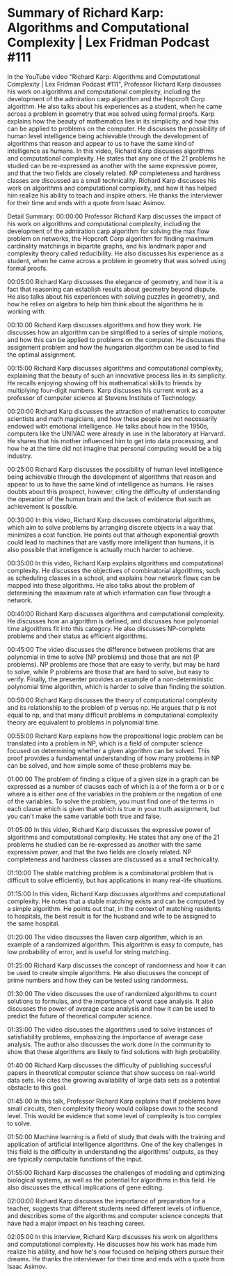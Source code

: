 # Summary of Richard Karp: Algorithms and Computational Complexity | Lex Fridman Podcast #111

In the YouTube video "Richard Karp: Algorithms and Computational Complexity | Lex Fridman Podcast #111", Professor Richard Karp discusses his work on algorithms and computational complexity, including the development of the admiration carp algorithm and the Hopcroft Corp algorithm. He also talks about his experiences as a student, when he came across a problem in geometry that was solved using formal proofs. Karp explains how the beauty of mathematics lies in its simplicity, and how this can be applied to problems on the computer. He discusses the possibility of human level intelligence being achievable through the development of algorithms that reason and appear to us to have the same kind of intelligence as humans.
In this video, Richard Karp discusses algorithms and computational complexity. He states that any one of the 21 problems he studied can be re-expressed as another with the same expressive power, and that the two fields are closely related. NP completeness and hardness classes are discussed as a small technicality.
Richard Karp discusses his work on algorithms and computational complexity, and how it has helped him realize his ability to teach and inspire others. He thanks the interviewer for their time and ends with a quote from Isaac Asimov.

Detail Summary: 
00:00:00
Professor Richard Karp discusses the impact of his work on algorithms and computational complexity, including the development of the admiration carp algorithm for solving the max flow problem on networks, the Hopcroft Corp algorithm for finding maximum cardinality matchings in bipartite graphs, and his landmark paper and complexity theory called reducibility. He also discusses his experience as a student, when he came across a problem in geometry that was solved using formal proofs.

00:05:00
Richard Karp discusses the elegance of geometry, and how it is a fact that reasoning can establish results about geometry beyond dispute. He also talks about his experiences with solving puzzles in geometry, and how he relies on algebra to help him think about the algorithms he is working with.

00:10:00
Richard Karp discusses algorithms and how they work. He discusses how an algorithm can be simplified to a series of simple motions, and how this can be applied to problems on the computer. He discusses the assignment problem and how the hungarian algorithm can be used to find the optimal assignment.

00:15:00
Richard Karp discusses algorithms and computational complexity, explaining that the beauty of such an innovative process lies in its simplicity. He recalls enjoying showing off his mathematical skills to friends by multiplying four-digit numbers. Karp discusses his current work as a professor of computer science at Stevens Institute of Technology.

00:20:00
Richard Karp discusses the attraction of mathematics to computer scientists and math magicians, and how these people are not necessarily endowed with emotional intelligence. He talks about how in the 1950s, computers like the UNIVAC were already in use in the laboratory at Harvard. He shares that his mother influenced him to get into data processing, and how he at the time did not imagine that personal computing would be a big industry.

00:25:00
Richard Karp discusses the possibility of human level intelligence being achievable through the development of algorithms that reason and appear to us to have the same kind of intelligence as humans. He raises doubts about this prospect, however, citing the difficulty of understanding the operation of the human brain and the lack of evidence that such an achievement is possible.

00:30:00
In this video, Richard Karp discusses combinatorial algorithms, which aim to solve problems by arranging discrete objects in a way that minimizes a cost function. He points out that although exponential growth could lead to machines that are vastly more intelligent than humans, it is also possible that intelligence is actually much harder to achieve.

00:35:00
In this video, Richard Karp explains algorithms and computational complexity. He discusses the objectives of combinatorial algorithms, such as scheduling classes in a school, and explains how network flows can be mapped into these algorithms. He also talks about the problem of determining the maximum rate at which information can flow through a network.

00:40:00
Richard Karp discusses algorithms and computational complexity. He discusses how an algorithm is defined, and discusses how polynomial time algorithms fit into this category. He also discusses NP-complete problems and their status as efficient algorithms.

00:45:00
The video discusses the difference between problems that are polynomial in time to solve (NP problems) and those that are not (P problems). NP problems are those that are easy to verify, but may be hard to solve, while P problems are those that are hard to solve, but easy to verify. Finally, the presenter provides an example of a non-deterministic polynomial time algorithm, which is harder to solve than finding the solution.

00:50:00
Richard Karp discusses the theory of computational complexity and its relationship to the problem of p versus np. He argues that p is not equal to np, and that many difficult problems in computational complexity theory are equivalent to problems in polynomial time.

00:55:00
Richard Karp explains how the propositional logic problem can be translated into a problem in NP, which is a field of computer science focused on determining whether a given algorithm can be solved. This proof provides a fundamental understanding of how many problems in NP can be solved, and how simple some of these problems may be.

01:00:00
The problem of finding a clique of a given size in a graph can be expressed as a number of clauses each of which is a of the form a or b or c where a is either one of the variables in the problem or the negation of one of the variables. To solve the problem, you must find one of the terms in each clause which is given that which is true in your truth assignment, but you can't make the same variable both true and false.

01:05:00
In this video, Richard Karp discusses the expressive power of algorithms and computational complexity. He states that any one of the 21 problems he studied can be re-expressed as another with the same expressive power, and that the two fields are closely related. NP completeness and hardness classes are discussed as a small technicality.

01:10:00
The stable matching problem is a combinatorial problem that is difficult to solve efficiently, but has applications in many real-life situations.

01:15:00
In this video, Richard Karp discusses algorithms and computational complexity. He notes that a stable matching exists and can be computed by a simple algorithm. He points out that, in the context of matching residents to hospitals, the best result is for the husband and wife to be assigned to the same hospital.

01:20:00
The video discusses the Raven carp algorithm, which is an example of a randomized algorithm. This algorithm is easy to compute, has low probability of error, and is useful for string matching.

01:25:00
Richard Karp discusses the concept of randomness and how it can be used to create simple algorithms. He also discusses the concept of prime numbers and how they can be tested using randomness.

01:30:00
The video discusses the use of randomized algorithms to count solutions to formulas, and the importance of worst case analysis. It also discusses the power of average case analysis and how it can be used to predict the future of theoretical computer science.

01:35:00
The video discusses the algorithms used to solve instances of satisfiability problems, emphasizing the importance of average case analysis. The author also discusses the work done in the community to show that these algorithms are likely to find solutions with high probability.

01:40:00
Richard Karp discusses the difficulty of publishing successful papers in theoretical computer science that show success on real-world data sets. He cites the growing availability of large data sets as a potential obstacle to this goal.

01:45:00
In this talk, Professor Richard Karp explains that if problems have small circuits, then complexity theory would collapse down to the second level. This would be evidence that some level of complexity is too complex to solve.

01:50:00
Machine learning is a field of study that deals with the training and application of artificial intelligence algorithms. One of the key challenges in this field is the difficulty in understanding the algorithms' outputs, as they are typically computable functions of the input.

01:55:00
Richard Karp discusses the challenges of modeling and optimizing biological systems, as well as the potential for algorithms in this field. He also discusses the ethical implications of gene editing.

02:00:00
Richard Karp discusses the importance of preparation for a teacher, suggests that different students need different levels of influence, and describes some of the algorithms and computer science concepts that have had a major impact on his teaching career.

02:05:00
In this interview, Richard Karp discusses his work on algorithms and computational complexity. He discusses how his work has made him realize his ability, and how he's now focused on helping others pursue their dreams. He thanks the interviewer for their time and ends with a quote from Isaac Asimov.

